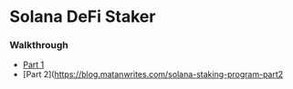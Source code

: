 # Solana DeFi Staker

### Walkthrough
- [Part 1](https://blog.matanwrites.com/solana-staking-program)
- [Part 2](https://blog.matanwrites.com/solana-staking-program-part2

